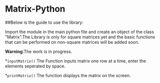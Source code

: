 # Matrix-Python

##Below is the guide to use the library:

Import the module in the main python file and create an object of the class "Matrix".The Library is only for square matrices yet and the basic functions that can be performed on non-square matrices will be added soon.

**Warning**:The work is in progress.

*`inputMatrix()`
The Function inputs matrix one row at a time, enter the elements seperated by space.

*`printMatrix()`
The function displays the matrix on the screen.
